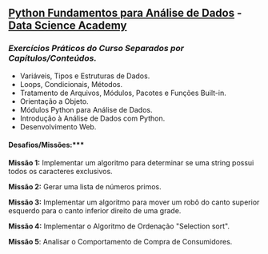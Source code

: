 ## [Python Fundamentos para Análise de Dados](https://www.datascienceacademy.com.br/course?courseid=python-fundamentos) - [Data Science Academy](https://www.datascienceacademy.com.br/pages/home)

### *Exercícios Práticos do Curso Separados por Capítulos/Conteúdos.*

- Variáveis, Tipos e Estruturas de Dados.
- Loops, Condicionais, Métodos.
- Tratamento de Arquivos, Módulos, Pacotes e Funções Built-in.
- Orientação a Objeto.
- Módulos Python para Análise de Dados.
- Introdução à Análise de Dados com Python.
- Desenvolvimento Web.

#### Desafios/Missões:***

**Missão 1:** Implementar um algoritmo para determinar se uma string possui todos os caracteres exclusivos.

**Missão 2:** Gerar uma lista de números primos.

**Missão 3:** Implementar um algoritmo para mover um robô do canto superior esquerdo para o canto inferior direito de uma grade.

**Missão 4:** Implementar o Algoritmo de Ordenação "Selection sort".

**Missão 5**: Analisar o Comportamento de Compra de Consumidores.
